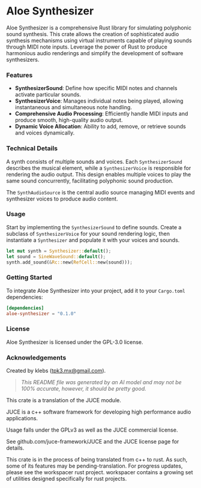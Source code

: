 # Aloe Synthesizer

Aloe Synthesizer is a comprehensive Rust library for simulating polyphonic sound synthesis. This crate allows the creation of sophisticated audio synthesis mechanisms using virtual instruments capable of playing sounds through MIDI note inputs. Leverage the power of Rust to produce harmonious audio renderings and simplify the development of software synthesizers.

### Features

- **SynthesizerSound**: Define how specific MIDI notes and channels activate particular sounds.
- **SynthesizerVoice**: Manages individual notes being played, allowing instantaneous and simultaneous note handling.
- **Comprehensive Audio Processing**: Efficiently handle MIDI inputs and produce smooth, high-quality audio output.
- **Dynamic Voice Allocation**: Ability to add, remove, or retrieve sounds and voices dynamically.

### Technical Details

A synth consists of multiple sounds and voices. Each `SynthesizerSound` describes the musical element, while a `SynthesizerVoice` is responsible for rendering the audio output. This design enables multiple voices to play the same sound concurrently, facilitating polyphonic sound production.

The `SynthAudioSource` is the central audio source managing MIDI events and synthesizer voices to produce audio content.

### Usage

Start by implementing the `SynthesizerSound` to define sounds. Create a subclass of `SynthesizerVoice` for your sound rendering logic, then instantiate a `Synthesizer` and populate it with your voices and sounds.

```rust
let mut synth = Synthesizer::default();
let sound = SineWaveSound::default();
synth.add_sound(&Rc::new(RefCell::new(sound)));
```

### Getting Started

To integrate Aloe Synthesizer into your project, add it to your `Cargo.toml` dependencies:

```toml
[dependencies]
aloe-synthesizer = "0.1.0"
```

### License

Aloe Synthesizer is licensed under the GPL-3.0 license.

### Acknowledgements

Created by klebs ([tpk3.mx@gmail.com](mailto:tpk3.mx@gmail.com)).

> *This README file was generated by an AI model and may not be 100% accurate, however, it should be pretty good.*

This crate is a translation of the JUCE module.

JUCE is a c++ software framework for developing high performance audio applications.

Usage falls under the GPLv3 as well as the JUCE commercial license.

See github.com/juce-framework/JUCE and the JUCE license page for details.

This crate is in the process of being translated from c++ to rust. As such, some of its features may be pending-translation. For progress updates, please see the workspacer rust project. workspacer contains a growing set of utilities designed specifically for rust projects.
